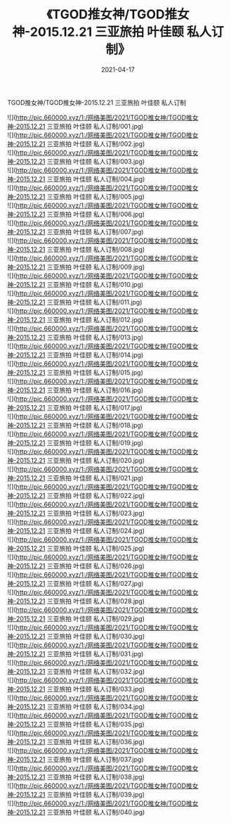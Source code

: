 ﻿---
layout: post
title:  《TGOD推女神/TGOD推女神-2015.12.21 三亚旅拍 叶佳颐 私人订制》
date:   2021-04-17
img: http://pic.660000.xyz/1:/网络美图/2021/TGOD推女神/TGOD推女神-2015.12.21 三亚旅拍 叶佳颐 私人订制/000.jpg
categories: [美女, 清纯, 唯美]
---

TGOD推女神/TGOD推女神-2015.12.21 三亚旅拍 叶佳颐 私人订制

 ![](http://pic.660000.xyz/1:/网络美图/2021/TGOD推女神/TGOD推女神-2015.12.21 三亚旅拍 叶佳颐 私人订制/001.jpg) <br>![](http://pic.660000.xyz/1:/网络美图/2021/TGOD推女神/TGOD推女神-2015.12.21 三亚旅拍 叶佳颐 私人订制/002.jpg) <br>![](http://pic.660000.xyz/1:/网络美图/2021/TGOD推女神/TGOD推女神-2015.12.21 三亚旅拍 叶佳颐 私人订制/003.jpg) <br>![](http://pic.660000.xyz/1:/网络美图/2021/TGOD推女神/TGOD推女神-2015.12.21 三亚旅拍 叶佳颐 私人订制/004.jpg) <br>![](http://pic.660000.xyz/1:/网络美图/2021/TGOD推女神/TGOD推女神-2015.12.21 三亚旅拍 叶佳颐 私人订制/005.jpg) <br>![](http://pic.660000.xyz/1:/网络美图/2021/TGOD推女神/TGOD推女神-2015.12.21 三亚旅拍 叶佳颐 私人订制/006.jpg) <br>![](http://pic.660000.xyz/1:/网络美图/2021/TGOD推女神/TGOD推女神-2015.12.21 三亚旅拍 叶佳颐 私人订制/007.jpg) <br>![](http://pic.660000.xyz/1:/网络美图/2021/TGOD推女神/TGOD推女神-2015.12.21 三亚旅拍 叶佳颐 私人订制/008.jpg) <br>![](http://pic.660000.xyz/1:/网络美图/2021/TGOD推女神/TGOD推女神-2015.12.21 三亚旅拍 叶佳颐 私人订制/009.jpg) <br>![](http://pic.660000.xyz/1:/网络美图/2021/TGOD推女神/TGOD推女神-2015.12.21 三亚旅拍 叶佳颐 私人订制/010.jpg) <br>![](http://pic.660000.xyz/1:/网络美图/2021/TGOD推女神/TGOD推女神-2015.12.21 三亚旅拍 叶佳颐 私人订制/011.jpg) <br>![](http://pic.660000.xyz/1:/网络美图/2021/TGOD推女神/TGOD推女神-2015.12.21 三亚旅拍 叶佳颐 私人订制/012.jpg) <br>![](http://pic.660000.xyz/1:/网络美图/2021/TGOD推女神/TGOD推女神-2015.12.21 三亚旅拍 叶佳颐 私人订制/013.jpg) <br>![](http://pic.660000.xyz/1:/网络美图/2021/TGOD推女神/TGOD推女神-2015.12.21 三亚旅拍 叶佳颐 私人订制/014.jpg) <br>![](http://pic.660000.xyz/1:/网络美图/2021/TGOD推女神/TGOD推女神-2015.12.21 三亚旅拍 叶佳颐 私人订制/015.jpg) <br>![](http://pic.660000.xyz/1:/网络美图/2021/TGOD推女神/TGOD推女神-2015.12.21 三亚旅拍 叶佳颐 私人订制/016.jpg) <br>![](http://pic.660000.xyz/1:/网络美图/2021/TGOD推女神/TGOD推女神-2015.12.21 三亚旅拍 叶佳颐 私人订制/017.jpg) <br>![](http://pic.660000.xyz/1:/网络美图/2021/TGOD推女神/TGOD推女神-2015.12.21 三亚旅拍 叶佳颐 私人订制/018.jpg) <br>![](http://pic.660000.xyz/1:/网络美图/2021/TGOD推女神/TGOD推女神-2015.12.21 三亚旅拍 叶佳颐 私人订制/019.jpg) <br>![](http://pic.660000.xyz/1:/网络美图/2021/TGOD推女神/TGOD推女神-2015.12.21 三亚旅拍 叶佳颐 私人订制/020.jpg) <br>![](http://pic.660000.xyz/1:/网络美图/2021/TGOD推女神/TGOD推女神-2015.12.21 三亚旅拍 叶佳颐 私人订制/021.jpg) <br>![](http://pic.660000.xyz/1:/网络美图/2021/TGOD推女神/TGOD推女神-2015.12.21 三亚旅拍 叶佳颐 私人订制/022.jpg) <br>![](http://pic.660000.xyz/1:/网络美图/2021/TGOD推女神/TGOD推女神-2015.12.21 三亚旅拍 叶佳颐 私人订制/023.jpg) <br>![](http://pic.660000.xyz/1:/网络美图/2021/TGOD推女神/TGOD推女神-2015.12.21 三亚旅拍 叶佳颐 私人订制/024.jpg) <br>![](http://pic.660000.xyz/1:/网络美图/2021/TGOD推女神/TGOD推女神-2015.12.21 三亚旅拍 叶佳颐 私人订制/025.jpg) <br>![](http://pic.660000.xyz/1:/网络美图/2021/TGOD推女神/TGOD推女神-2015.12.21 三亚旅拍 叶佳颐 私人订制/026.jpg) <br>![](http://pic.660000.xyz/1:/网络美图/2021/TGOD推女神/TGOD推女神-2015.12.21 三亚旅拍 叶佳颐 私人订制/027.jpg) <br>![](http://pic.660000.xyz/1:/网络美图/2021/TGOD推女神/TGOD推女神-2015.12.21 三亚旅拍 叶佳颐 私人订制/028.jpg) <br>![](http://pic.660000.xyz/1:/网络美图/2021/TGOD推女神/TGOD推女神-2015.12.21 三亚旅拍 叶佳颐 私人订制/029.jpg) <br>![](http://pic.660000.xyz/1:/网络美图/2021/TGOD推女神/TGOD推女神-2015.12.21 三亚旅拍 叶佳颐 私人订制/030.jpg) <br>![](http://pic.660000.xyz/1:/网络美图/2021/TGOD推女神/TGOD推女神-2015.12.21 三亚旅拍 叶佳颐 私人订制/031.jpg) <br>![](http://pic.660000.xyz/1:/网络美图/2021/TGOD推女神/TGOD推女神-2015.12.21 三亚旅拍 叶佳颐 私人订制/032.jpg) <br>![](http://pic.660000.xyz/1:/网络美图/2021/TGOD推女神/TGOD推女神-2015.12.21 三亚旅拍 叶佳颐 私人订制/033.jpg) <br>![](http://pic.660000.xyz/1:/网络美图/2021/TGOD推女神/TGOD推女神-2015.12.21 三亚旅拍 叶佳颐 私人订制/034.jpg) <br>![](http://pic.660000.xyz/1:/网络美图/2021/TGOD推女神/TGOD推女神-2015.12.21 三亚旅拍 叶佳颐 私人订制/035.jpg) <br>![](http://pic.660000.xyz/1:/网络美图/2021/TGOD推女神/TGOD推女神-2015.12.21 三亚旅拍 叶佳颐 私人订制/036.jpg) <br>![](http://pic.660000.xyz/1:/网络美图/2021/TGOD推女神/TGOD推女神-2015.12.21 三亚旅拍 叶佳颐 私人订制/037.jpg) <br>![](http://pic.660000.xyz/1:/网络美图/2021/TGOD推女神/TGOD推女神-2015.12.21 三亚旅拍 叶佳颐 私人订制/038.jpg) <br>![](http://pic.660000.xyz/1:/网络美图/2021/TGOD推女神/TGOD推女神-2015.12.21 三亚旅拍 叶佳颐 私人订制/039.jpg) <br>![](http://pic.660000.xyz/1:/网络美图/2021/TGOD推女神/TGOD推女神-2015.12.21 三亚旅拍 叶佳颐 私人订制/040.jpg) <br>